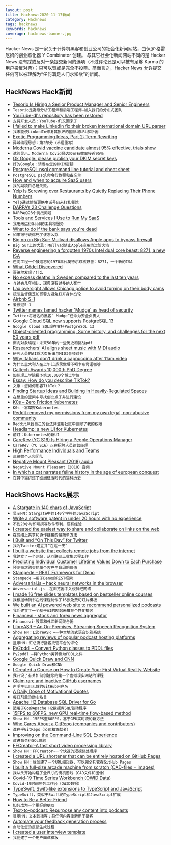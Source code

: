 ```yaml
---
layout: post
title: Hacknews2020-11-17新闻
category: Hacknews
tags: hacknews
keywords: hacknews
coverage: hacknews-banner.jpg
---
```


Hacker News 是一家关于计算机黑客和创业公司的社会化新闻网站，由保罗·格雷厄姆的创业孵化器 Y Combinator 创建。
与其它社会化新闻网站不同的是 Hacker News 没有踩或反对一条提交新闻的选项（不过评论还是可以被有足够 Karma 的用户投反对票）；只可以赞或是完全不投票。简而言之，Hacker News 允许提交任何可以被理解为“任何满足人们求知欲”的新闻。

## HackNews Hack新闻


- [Tesorio Is Hiring a Senior Product Manager and Senior Engineers](https://www.tesorio.com/careers#job-openings)
- `Tesorio是高级分析工程师和后端工程师–加入我们的分布式团队`
- [YouTube-dl's repository has been restored](https://github.blog/2020-11-16-standing-up-for-developers-youtube-dl-is-back/)
- `支持开发人员：YouTube-dl又回来了`
- [I failed to make LinkedIn fix their broken international domain URL parser](https://helmstedt.dk/2020/11/how-i-failed-to-make-linkedin-fix-their-broken-url-parser-for-international-domain-names/)
- `我未能使LinkedIn修复其损坏的国际域URL解析器`
- [Exotic Programming Ideas, Part 2: Term Rewriting](https://www.stephendiehl.com/posts/exotic02.html)
- `异域编程思想：第2部分（术语重写）`
- [Moderna Covid vaccine candidate almost 95% effective, trials show](https://www.theguardian.com/world/2020/nov/16/moderna-covid-vaccine-candidate-almost-95-effective-trials-show)
- `试验显示，Moderna Covid候选疫苗有效率接近95％`
- [Ok Google: please publish your DKIM secret keys](https://blog.cryptographyengineering.com/2020/11/16/ok-google-please-publish-your-dkim-secret-keys/)
- `好的Google：请发布您的DKIM密钥`
- [PostgreSQL psql command line tutorial and cheat sheet](https://tomcam.github.io/postgres/)
- `PostgreSQL psql命令行教程和备忘单`
- [How and when to acquire SaaS users](https://www.themvpsprint.com/p/how-and-when-to-acquire-saas-users)
- `我的副项目总是失败。`
- [Yelp Is Screwing over Restaurants by Quietly Replacing Their Phone Numbers](https://www.vice.com/en/article/wjwebw/yelp-is-sneakily-replacing-restaurants-phone-numbers-so-grubhub-can-take-a-cut)
- `Yelp通过悄悄更换电话号码来打乱餐馆`
- [DARPA’s 23 Challenge Questions](https://compmath.wordpress.com/about/10-the-big-picture-darpas-23-challenge-questions/)
- `DARPA的23个挑战问题`
- [Tools and Services I Use to Run My SaaS](https://jake.nyc/words/tools-and-services-i-use-to-run-my-saas/)
- `我用来运行SaaS的工具和服务`
- [What to do if the bank says you're dead](https://themarkup.org/ask-the-markup/2020/08/18/what-to-do-if-the-bank-says-youre-dead)
- `如果银行说你死了该怎么办`
- [Big no on Big Sur: Mullvad disallows Apple apps to bypass firewall](https://mullvad.net/en/blog/2020/11/16/big-no-big-sur-mullvad-disallows-apple-apps-bypass-firewall/)
- `Big Sur上的大忌：Mullvad禁止Apple应用绕过防火墙`
- [Reverse engineering a forgotten 1970s Intel dual core beast: 8271, a new ISA](https://scarybeastsecurity.blogspot.com/2020/11/reverse-engineering-forgotten-1970s.html)
- `逆向工程一个被遗忘的1970年代英特尔双核野兽：8271，一个新的ISA`
- [What Gödel Discovered](https://stopa.io/post/269)
- `哥德尔发现了什么`
- [No excess deaths in Sweden compared to the last ten years](https://www.statista.com/statistics/525353/sweden-number-of-deaths/)
- `与过去几年相比，瑞典没有过多的人死亡`
- [Lax oversight allows Chicago police to avoid turning on their body cams](https://storymaps.arcgis.com/stories/3603ef8cc492488c847cffbe03ad0f1d)
- `疏忽监督使芝加哥警方避免打开身体凸轮`
- [Airbnb S-1](https://www.sec.gov/Archives/edgar/data/1559720/000119312520294801/d81668ds1.htm)
- `爱彼迎S-1`
- [Twitter names famed hacker 'Mudge' as head of security](https://www.reuters.com/article/idUSKBN27W2MB)
- `Twitter将著名的黑客“ Mudge”任命为安全负责人`
- [Google Cloud SQL now supports PostgreSQL 13](https://cloud.google.com/blog/products/databases/cloud-sql-database-service-adds-postgresql-13)
- `Google Cloud SQL现在支持PostgreSQL 13`
- [Object-oriented programming: Some history, and challenges for the next 50 years pdf](http://web.cecs.pdx.edu/~black/publications/O-JDahl.pdf)
- `面向对象编程：未来50年的一些历史和挑战pdf`
- [Researchers’ AI aligns sheet music with MIDI audio](https://venturebeat.com/2020/07/22/researchers-ai-aligns-sheet-music-with-midi-audio/)
- `研究人员的AI将活页乐谱与MIDI音频对齐`
- [Why Italians don't drink a cappuccino after 11am video](https://www.youtube.com/watch?v=7mIcIVCnTrY)
- `为什么意大利人在上午11点录像后不喝卡布奇诺咖啡`
- [Caltech Awards 10,000th PhD Degree](https://www.caltech.edu/about/news/caltech-awards-10000th-phd-degree-during-october-conferral-students-impacted-pandemic)
- `加州理工学院授予第10,000个博士学位`
- [Essay: How do you describe TikTok?](https://kylechayka.substack.com/p/essay-how-do-you-describe-tiktok)
- `文章：您如何形容TikTok？`
- [Finding Startup Ideas and Building in Heavily-Regulated Spaces](https://firstround.com/review/finding-startup-ideas-and-building-in-heavily-regulated-spaces-lessons-from-cash-app-and-carbon-health/)
- `在繁重的空间中寻找创业点子并进行建设`
- [K0s – Zero Friction Kubernetes](https://github.com/k0sproject/k0s)
- `K0s –零摩擦Kubernetes`
- [Reddit removed my permissions from my own legal, non-abusive community](item?id=25118802)
- `Reddit从我自己的合法非滥用社区中删除了我的权限`
- [Headlamp: a new UI for Kubernetes](https://kinvolk.io/blog/2020/11/shining-a-light-on-the-kubernetes-user-experience-with-headlamp/)
- `前灯：Kubernetes的新UI`
- [CareRev (YC S16) Is Hiring a People Operations Manager](https://grnh.se/e66c35f63us)
- `CareRev（YC S16）正在招聘人员运营经理`
- [High Performance Individuals and Teams](https://pablasso.com/high-performance-individuals-and-teams/)
- `高绩效个人和团队`
- [Negative Mount Pleasant (2018) audio](https://gimletmedia.com/shows/reply-all/wbhjwd)
- `Negative Mount Pleasant（2018）音频`
- [In which a cat narrates feline history in the age of european conquest](https://lithub.com/in-which-a-cat-narrates-feline-history-in-the-age-of-european-conquest/)
- `在其中猫讲述了欧洲征服时代的猫科历史`


## HackShows Hacks展示

- [ A Stargate in 140 chars of JavaScript](https://www.dwitter.net/d/20584)
- `显示HN：Stargate中的140个字符的JavaScript`
- [ Write a software patent in under 20 hours with no experience](https://zerotopatent.teachable.com/p/how-to-write-a-software-patent-in-under-20-hours-with-0-experience)
- `不到20小时即可撰写软件专利，没有经验`
- [ I created the easiest way to share and collaborate on links on the web](http://seelink.app)
- `在网络上共享和协作链接的最简单方法`
- [ I Built and “On This Day” for Twitter](https://shkspr.mobi/blog/2020/11/introducing-on-this-day-in-twistory/)
- `我为Twitter建立并“在这一天”`
- [ I built a website that collects remote jobs from the internet](https://remoted.xyz)
- `我建立了一个网站，从互联网上收集远程工作`
- [ Predicting Individual Customer Lifetime Values Down to Each Purchase](https://www.revenueforesight.com/)
- `预测每次购买的单个客户生命周期价值`
- [ Stampede – REST Framework for Deno](https://github.com/bashovski/stampede)
- `Stampede –用于Deno的REST框架`
- [ Adversarial.js – hack neural networks in the browser](https://kennysong.github.io/adversarial.js)
- `Adversarial.js –在浏览器中入侵神经网络`
- [ I made 16 free slides templates based on bestseller online courses](https://slideslist.com/about)
- `我根据畅销书在线课程制作了16张免费幻灯片模板`
- [ We built an AI powered web site to recommend personalized podcasts](https://www.podnods.com/)
- `我们建立了一个基于AI的网站来推荐个性化播客`
- [ Financeai - stock and forex news aggregator](https://financeai.com)
- `Financeai-股票和外汇新闻聚合器`
- [ LibreASR – An On-Premises, Streaming Speech Recognition System](https://github.com/iceychris/LibreASR)
- `Show HN：LibreASR –一种本地流式语音识别系统`
- [ Aggregating reviews of popular podcast hosting platforms](https://podcasthosting.review/)
- `显示HN：汇总流行播客托管平台的评论`
- [ Py2pddl – Convert Python classes to PDDL files](https://github.com/remykarem/py2pddl)
- `Py2pddl –将Python类转换为PDDL文件`
- [ Google Quick Draw and CNN](https://medium.com/towards-artificial-intelligence/introduction-to-cnns-without-using-mnist-ea62040341d0)
- `Google Quick Draw和CNN`
- [ I Created a Course on How to Create Your First Virtual Reality Website](https://learn.metavly.com/)
- `我开设了有关如何创建您的第一个虚拟现实网站的课程`
- [ Claim rare and inactive GitHub usernames](https://github.com/terror/usernames)
- `声明罕见且无效的GitHub用户名`
- [ A Daily Dose of Motivational Quotes](https://play.google.com/store/apps/details?id=com.idnan.motivation)
- `每日剂量的励志名言`
- [ Apache H2 Database SQL Driver for Go](https://github.com/jmrobles/h2go)
- `适用于Go的Apache H2数据库SQL驱动程序`
- [ 15FPS to 60FPS, new GPU real-time flow-based method](https://www.youtube.com/watch?v=lqtqmP46LaA)
- `Show HN：15FPS至60FPS，基于GPU实时流的新方法`
- [ Who Cares About a GitRepo (companies and contributors)](https://github.com/nimakaviani/github-contributors)
- `谁在乎GitRepo（公司和贡献者）`
- [ Improving on the Command-Line SQL Experience](https://medium.com/@muhmud.ahmad/improving-on-the-command-line-sql-experience-48c2b544c71b)
- `改进命令行SQL体验`
- [ FFCreator-A fast short video processing library](https://github.com/tnfe/FFCreator)
- `Show HN：FFCreator-一个快速的短视频处理库`
- [ I created a URL shortener that can be entirely hosted on GitHub Pages](https://github.com/nelsontky/gh-pages-url-shortener)
- `Show HN：我创建了一个URL缩短器，可以完全托管在GitHub Pages`
- [ I built a full-size arcade machine from scratch (CAD-files + images)](https://github.com/maxvfischer/DIY-arcade)
- `我从头开始构建了全尺寸的街机游戏（CAD文件和图像）`
- [ Covid-19 Time Series Workbench (OWID Data)](https://info.qaware.de/software-ekg-covid-edition)
- `Covid-19时间序列工作台（OWID数据）`
- [ TypeSwift, Swift-like extensions to TypeScript and JavaScript](https://www.npmjs.com/package/typeswift)
- `TypeSwift，类似于Swift的TypeScript和JavaScript扩展`
- [ How to Be a Better Friend](https://www.callyourfriends.io)
- `如何成为一个更好的朋友`
- [ Text-to-podcast: Repurpose any content into podcasts](https://www.narratedbypoise.com/)
- `显示HN：文本到播客：将任何内容重新用于播客`
- [ Automate your feedback generation process](https://hellozest.io/)
- `自动化您的反馈生成过程`
- [ I created a user interview template](https://www.userinterviewexchange.com/blog/user-interview-template)
- `我创建了一个用户面试模板`

